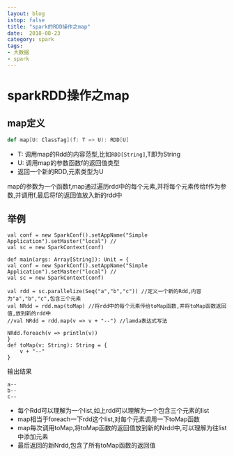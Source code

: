 ```yaml
---
layout: blog
istop: false
title: "spark的RDD操作之map"
date:  2018-08-23
category: spark
tags:
- 大数据
- spark
---
```

# sparkRDD操作之map
## map定义
```scala
def map[U: ClassTag](f: T => U): RDD[U]
```
* T: 调用map的Rdd的内容范型,比如`RDD[String]`,T即为String
* U: 调用map的参数函数f的返回值类型
* 返回一个新的RDD,元素类型为U

map的参数为一个函数f,map通过遍历rdd中的每个元素,并将每个元素传给f作为参数,并调用f,最后将f的返回值放入新的rdd中
## 举例
```
val conf = new SparkConf().setAppName("Simple Application").setMaster("local") //
val sc = new SparkContext(conf)

def main(args: Array[String]): Unit = {
val conf = new SparkConf().setAppName("Simple Application").setMaster("local") //
val sc = new SparkContext(conf)

val rdd = sc.parallelize(Seq("a","b","c")) //定义一个新的Rdd,内容为"a","b","c",包含三个元素
val NRdd = rdd.map(toMap) //将rdd中的每个元素传给toMap函数,并将toMap函数返回值,放到新的rdd中
//val NRdd = rdd.map(v => v + "--") //lamda表达式写法

NRdd.foreach(v => println(v))
}
def toMap(v: String): String = {
    v + "--"
}
```
输出结果
```
a--
b--
c--
```
* 每个Rdd可以理解为一个list,如上rdd可以理解为一个包含三个元素的list
* map相当于foreach一下rdd这个list,对每个元素调用一下toMap函数
* map每次调用toMap,将toMap函数的返回值放到新的Nrdd中,可以理解为往list中添加元素
* 最后返回的新Nrdd,包含了所有toMap函数的返回值